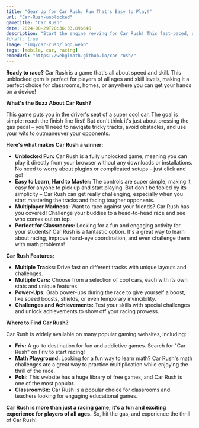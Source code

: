 ```yaml
---
title: "Gear Up for Car Rush: Fun That's Easy to Play!"
url: "Car-Rush-unblocked"
gametitle: "Car Rush"
date: 2024-08-29T20:36:33.896646
description: "Start the engine revving for Car Rush! This fast-paced, unblocked car racing game is available for desktops, mobiles, even in classroom. Challenge yourself with multiplication, play against friends, or just enjoy the thrill of the race!"
#draft: true
image: "img/car-rush/logo.webp"
tags: [mobile, car, racing]
embedUrl: "https://webglmath.github.io/car-rush/"
---
```


**Ready to race?**  Car Rush is a game that's all about speed and skill.  This unblocked gem is perfect for players of all ages and skill levels, making it a perfect choice for classrooms,  homes, or anywhere you can get your hands on a device! 

**What's the Buzz About Car Rush?**

This game puts you in the driver's seat of a super cool car.  The goal is simple: reach the finish line first!  But don't think it's just about pressing the gas pedal – you'll need to navigate tricky tracks, avoid obstacles, and use your wits to outmaneuver your opponents. 

**Here's what makes Car Rush a winner:**

* **Unblocked Fun:**  Car Rush is a fully unblocked game, meaning you can play it directly from your browser without any downloads or installations.  No need to worry about plugins or complicated setups – just click and go!
* **Easy to Learn, Hard to Master:**  The controls are super simple, making it easy for anyone to pick up and start playing.  But don't be fooled by its simplicity –  Car Rush can get really challenging, especially when you start mastering the tracks and facing tougher opponents. 
* **Multiplayer Madness:**  Want to race against your friends? Car Rush has you covered!  Challenge your buddies to a head-to-head race and see who comes out on top. 
* **Perfect for Classrooms:**  Looking for a fun and engaging activity for your students? Car Rush is a fantastic option.  It's a great way to learn about racing, improve hand-eye coordination, and even challenge them with math problems!

**Car Rush Features:**

* **Multiple Tracks:** Drive fast on different tracks with unique layouts and challenges. 
* **Multiple Cars:**  Choose from a selection of cool cars, each with its own stats and unique features.
* **Power-Ups:**  Grab power-ups during the race to give yourself a boost, like speed boosts, shields, or even temporary invincibility.
* **Challenges and Achievements:**  Test your skills with special challenges and unlock achievements to show off your racing prowess.

**Where to Find Car Rush?**

Car Rush is widely available on many popular gaming websites, including:

* **Friv:** A go-to destination for fun and addictive games.  Search for "Car Rush" on Friv to start racing!
* **Math Playground:**  Looking for a fun way to learn math?  Car Rush's math challenges are a great way to practice multiplication while enjoying the thrill of the race.
* **Poki:** This website has a huge library of free games, and Car Rush is one of the most popular.
* **Classroom6x:**  Car Rush is a popular choice for classrooms and teachers looking for engaging educational games.

**Car Rush is more than just a racing game; it's a fun and exciting experience for players of all ages.** So, hit the gas, and experience the thrill of Car Rush! 

